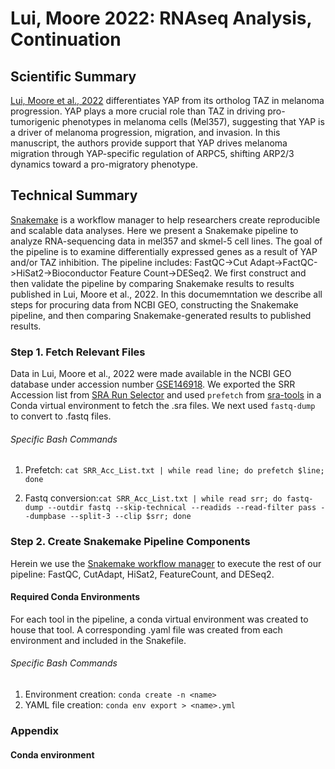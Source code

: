 # Lui, Moore 2022: RNAseq Analysis, Continuation

## Scientific Summary
[Lui, Moore et al., 2022](https://onlinelibrary.wiley.com/doi/10.1111/pcmr.13013) differentiates YAP from its ortholog TAZ in melanoma progression. YAP plays a more crucial role than TAZ in driving pro-tumorigenic phenotypes in melanoma cells (Mel357), suggesting that YAP is a driver of melanoma progression, migration, and invasion. In this manuscript, the authors provide support that YAP drives melanoma migration through YAP-specific regulation of ARPC5, shifting ARP2/3 dynamics toward a pro-migratory phenotype.

## Technical Summary
[Snakemake](https://github.com/snakemake/snakemake) is a workflow manager to help researchers create reproducible and scalable data analyses. Here we present a Snakemake pipeline to analyze RNA-sequencing data in mel357 and skmel-5 cell lines. The goal of the pipeline is to examine differentially expressed genes as a result of YAP and/or TAZ inhibition. The pipeline includes: FastQC->Cut Adapt->FactQC->HiSat2->Bioconductor Feature Count->DESeq2. We first construct and then validate the pipeline by comparing Snakemake results to results published in Lui, Moore et al., 2022. In this documemntation we describe all steps for procuring data from NCBI GEO, constructing the Snakemake pipeline, and then comparing Snakemake-generated results to published results.

### Step 1. Fetch Relevant Files
Data in Lui, Moore et al., 2022 were made available in the NCBI GEO database under accession number [GSE146918](https://www.ncbi.nlm.nih.gov/geo/query/acc.cgi?acc=GSE146918). We exported the SRR Accession list from [SRA Run Selector](https://www.ncbi.nlm.nih.gov/Traces/study/?acc=PRJNA612430&o=acc_s%3Aa) and used `prefetch` from [sra-tools](https://hpc.nih.gov/apps/sratoolkit.html) in a Conda virtual environment to fetch the .sra files. We next used `fastq-dump` to convert to .fastq files.

###### Specific Bash Commands

1. Prefetch: `cat SRR_Acc_List.txt | while read line; do prefetch $line; done`

2. Fastq conversion:`cat SRR_Acc_List.txt | while read srr; do fastq-dump --outdir fastq --skip-technical --readids --read-filter pass --dumpbase --split-3 --clip $srr; done`

### Step 2. Create Snakemake Pipeline Components
Herein we use the [Snakemake workflow manager](https://snakemake.readthedocs.io/) to execute the rest of our pipeline: FastQC, CutAdapt, HiSat2, FeatureCount, and DESeq2.  

#### Required Conda Environments
For each tool in the pipeline, a conda virtual environment was created to house that tool. A corresponding .yaml file was created from each environment and included in the Snakefile.

###### Specific Bash Commands

1. Environment creation: `conda create -n <name>`
2. YAML file creation: `conda env export > <name>.yml`

### Appendix

#### Conda environment
